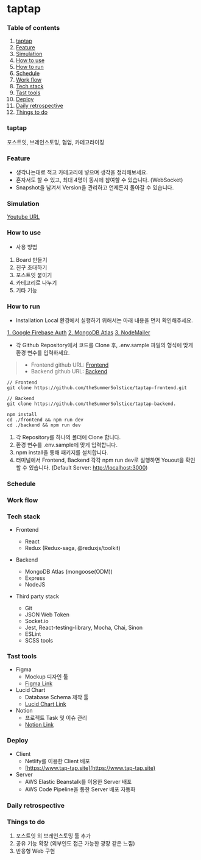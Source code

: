 # taptap

<!-- taptap gif image -->

### Table of contents
1. [taptap](#taptap)
2. [Feature](#feature)
3. [Simulation](#simulation)
4. [How to use](#how-to-use)
5. [How to run](#how-to-run)
6. [Schedule](#schedule)
7. [Work flow](#work-flow)
8. [Tech stack](#tech-stack)
9. [Tast tools](#tast-tools)
10. [Deploy](#deploy)
11. [Daily retrospective](#daily-retrospective)
12. [Things to do](#things-to-do)

### taptap
포스트잇, 브레인스토밍, 협업, 카테고라이징

### Feature
- 생각나는대로 적고 카테고리에 넣으며 생각을 정리해보세요.
- 혼자서도 할 수 있고, 최대 4명이 동시에 참여할 수 있습니다. (WebSocket)
- Snapshot을 남겨서 Version을 관리하고 언제든지 돌아갈 수 있습니다.

### Simulation
[Youtube URL](http://www.google.com)
<!-- gif image -->

### How to use
- 사용 방법
1. Board 만들기
2. 친구 초대하기
3. 포스트잇 붙이기
4. 카테고리로 나누기
5. 기타 기능

### How to run
- Installation
Local 환경에서 실행하기 위해서는 아래 내용을 먼저 확인해주세요.
<!-- env file sample -->
[1. Google Firebase Auth](https://firebase.google.com/)
[2. MongoDB Atlas](https://www.mongodb.com/cloud/atlas)
[3. NodeMailer](https://nodemailer.com/about/)

- 각 Github Repository에서 코드를 Clone 후, .env.sample 파일의 형식에 맞게 환경 변수를 입력하세요.
> - Frontend github URL: [Frontend](https://github.com/theSummerSolstice/taptap-frontend)
> - Backend github URL: [Backend](https://github.com/theSummerSolstice/taptap-backend)

```
// Frontend
git clone https://github.com/theSummerSolstice/taptap-frontend.git

// Backend
git clone https://github.com/theSummerSolstice/taptap-backend.

npm install
cd ./frontend && npm run dev
cd ./backend && npm run dev
```
1. 각 Repository를 하나의 폴더에 Clone 합니다.
2. 환경 변수를 .env.sample에 맞게 입력합니다.
3. npm install을 통해 패키지를 설치합니다.
4. 터미널에서 Frontend, Backend 각각 npm run dev로 실행하면 Youout을 확인할 수 있습니다. (Default Server: [http://localhost:3000](http://localhost:3000))

### Schedule
### Work flow
### Tech stack
- Frontend
  - React
  - Redux (Redux-saga, @reduxjs/toolkit)

- Backend
  - MongoDB Atlas (mongoose(ODM))
  - Express
  - NodeJS

- Third party stack
  - Git
  - JSON Web Token
  - Socket.io
  - Jest, React-testing-library, Mocha, Chai, Sinon
  - ESLint
  - SCSS tools

### Tast tools
- Figma
  - Mockup 디자인 툴
  - [Figma Link](https://www.figma.com/file/9pRdnseACnUCasda0rxzRu/taptap?node-id=0%3A1)
- Lucid Chart
  - Database Schema 제작 툴
  - [Lucid Chart Link](https://lucid.app/lucidchart/invitations/accept/78fea081-4fc4-4af0-bdca-8d287d57bcb0)
- Notion
  - 프로젝트 Task 및 이슈 관리
  - [Notion Link](https://www.notion.so/1ff95b7e4400490e96ada7813ea2366a?v=6e4840fa58d141e590a08349836987cc)

### Deploy
- Client
  - Netlify를 이용한 Client 배포
  - [https://www.tap-tap.site](https://www.tap-tap.site)
- Server
  - AWS Elastic Beanstalk를 이용한 Server 배포
  - AWS Code Pipeline을 통한 Server 배포 자동화

### Daily retrospective
<!-- TIL image -->

### Things to do
1. 포스트잇 외 브레인스토밍 툴 추가
2. 공유 기능 확장 (외부인도 접근 가능한 광장 같은 느낌)
3. 반응형 Web 구현
